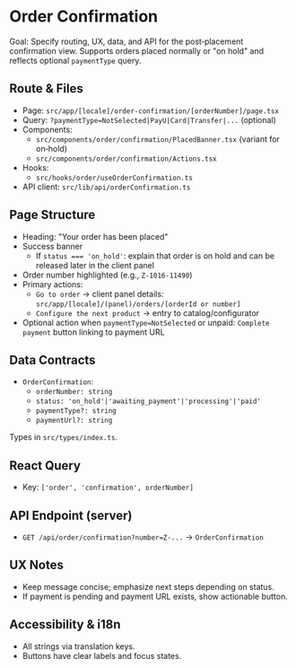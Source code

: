 # Order Confirmation

Goal: Specify routing, UX, data, and API for the post‑placement confirmation view. Supports orders placed normally or "on hold" and reflects optional `paymentType` query.

## Route & Files

- Page: `src/app/[locale]/order-confirmation/[orderNumber]/page.tsx`
- Query: `?paymentType=NotSelected|PayU|Card|Transfer|...` (optional)
- Components:
  - `src/components/order/confirmation/PlacedBanner.tsx` (variant for on‑hold)
  - `src/components/order/confirmation/Actions.tsx`
- Hooks:
  - `src/hooks/order/useOrderConfirmation.ts`
- API client: `src/lib/api/orderConfirmation.ts`

## Page Structure

- Heading: "Your order has been placed"
- Success banner
  - If `status === 'on_hold'`: explain that order is on hold and can be released later in the client panel
- Order number highlighted (e.g., `Z-1016-11490`)
- Primary actions:
  - `Go to order` → client panel details: `src/app/[locale]/(panel)/orders/[orderId or number]`
  - `Configure the next product` → entry to catalog/configurator
- Optional action when `paymentType=NotSelected` or unpaid: `Complete payment` button linking to payment URL

## Data Contracts

- `OrderConfirmation`:
  - `orderNumber: string`
  - `status: 'on_hold'|'awaiting_payment'|'processing'|'paid'`
  - `paymentType?: string`
  - `paymentUrl?: string`

Types in `src/types/index.ts`.

## React Query

- Key: `['order', 'confirmation', orderNumber]`

## API Endpoint (server)

- `GET /api/order/confirmation?number=Z-...` → `OrderConfirmation`

## UX Notes

- Keep message concise; emphasize next steps depending on status.
- If payment is pending and payment URL exists, show actionable button.

## Accessibility & i18n

- All strings via translation keys.
- Buttons have clear labels and focus states.

